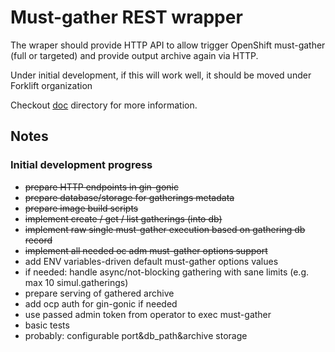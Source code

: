 # Must-gather REST wrapper

The wraper should provide HTTP API to allow trigger OpenShift must-gather (full or targeted) and provide output archive again via HTTP.

Under initial development, if this will work well, it should be moved under Forklift organization

Checkout [doc](doc/README.md) directory for more information.

## Notes

### Initial development progress

- <del>prepare HTTP endpoints in gin-gonic</del>
- <del>prepare database/storage for gatherings metadata</del>
- <del>prepare image build scripts</del>
- <del>implement create / get / list gatherings (into db)</del>
- <del>implement raw single must-gather execution based on gathering db record</del>
- <del>implement all needed oc adm must-gather options support</del>
- add ENV variables-driven default must-gather options values
- if needed: handle async/not-blocking gathering with sane limits (e.g. max 10 simul.gatherings)
- prepare serving of gathered archive
- add ocp auth for gin-gonic if needed
- use passed admin token from operator to exec must-gather
- basic tests
- probably: configurable port&db_path&archive storage
